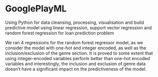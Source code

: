 # GooglePlayML
Using Python for data cleansing, processing, visualisation and build predictive model using linear regression, support vector regression and random forest regression for loan prediction problem

We ran 4 regressions for the random forest regressor model, as we consider the model with one-hot and integer encoded, as well as the inclusion/exclusion of the genre section. It is proved to some extent that using integer-encoded variables perform better than one-hot encoded variables and interestingly, the inclusion and exclusion of genre data doesn’t have a significant impact on the predictiveness of the model.
